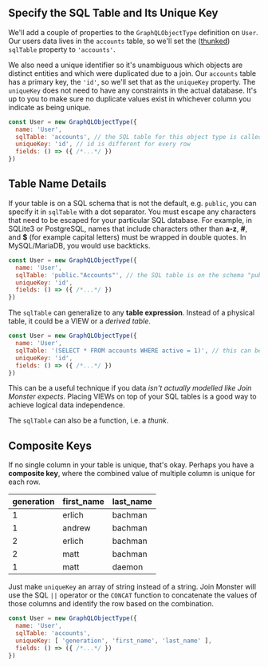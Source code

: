 ## Specify the SQL Table and Its Unique Key

We'll add a couple of properties to the `GraphQLObjectType` definition on `User`. Our users data lives in the `accounts` table, so we'll set the ([thunked](/API/#thunk)) `sqlTable` property to `'accounts'`.

We also need a unique identifier so it's unambiguous which objects are distinct entities and which were duplicated due to a join. Our `accounts` table has a primary key, the `'id'`, so we'll set that as the `uniqueKey` property. The `uniqueKey` does not need to have any constraints in the actual database. It's up to you to make sure no duplicate values exist in whichever column you indicate as being unique.

```javascript
const User = new GraphQLObjectType({
  name: 'User',
  sqlTable: 'accounts', // the SQL table for this object type is called "accounts"
  uniqueKey: 'id', // id is different for every row
  fields: () => ({ /*...*/ })
})
```

## Table Name Details

If your table is on a SQL schema that is not the default, e.g. `public`, you can specify it in `sqlTable` with a dot separator. You must escape any characters that need to be escaped for your particular SQL database. For example, in SQLite3 or PostgreSQL, names that include characters other than **a-z**, **#**, and **$** (for example capital letters) must be wrapped in double quotes. In MySQL/MariaDB, you would use backticks.

```javascript
const User = new GraphQLObjectType({
  name: 'User',
  sqlTable: 'public."Accounts"', // the SQL table is on the schema "public" called "Accounts"
  uniqueKey: 'id',
  fields: () => ({ /*...*/ })
})
```

The `sqlTable` can generalize to any **table expression**. Instead of a physical table, it could be a VIEW or a *derived table*.

```javascript
const User = new GraphQLObjectType({
  name: 'User',
  sqlTable: '(SELECT * FROM accounts WHERE active = 1)', // this can be an expression that generates a TABLE
  uniqueKey: 'id',
  fields: () => ({ /*...*/ })
})
```

This can be a useful technique if you data *isn't actually modelled like Join Monster expects*.
Placing VIEWs on top of your SQL tables is a good way to achieve logical data independence.

The `sqlTable` can also be a function, i.e. a *thunk*.

## Composite Keys

If no single column in your table is unique, that's okay. Perhaps you have a **composite key**, where the combined value of multiple column is unique for each row.

| generation | first_name | last_name |
| ---------- | ---------- | --------- |
| 1          | erlich     | bachman   |
| 1          | andrew     | bachman   |
| 2          | erlich     | bachman   |
| 2          | matt       | bachman   |
| 1          | matt       | daemon    |

Just make `uniqueKey` an array of string instead of a string. Join Monster will use the SQL `||` operator or the `CONCAT` function to concatenate the values of those columns and identify the row based on the combination.

```javascript
const User = new GraphQLObjectType({
  name: 'User',
  sqlTable: 'accounts',
  uniqueKey: [ 'generation', 'first_name', 'last_name' ],
  fields: () => ({ /*...*/ })
})
```
